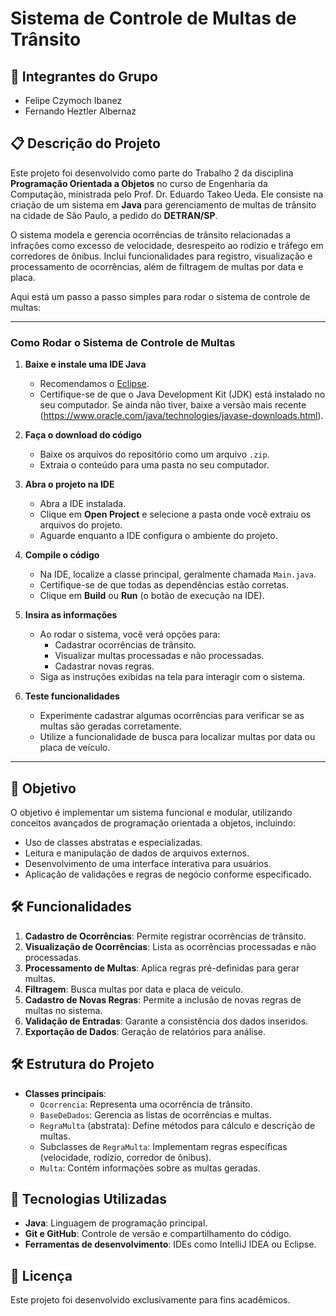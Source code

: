 # Sistema de Controle de Multas de Trânsito

## 👥 Integrantes do Grupo

- Felipe Czymoch Ibanez
- Fernando Heztler Albernaz

## 📋 Descrição do Projeto

Este projeto foi desenvolvido como parte do Trabalho 2 da disciplina **Programação Orientada a Objetos** no curso de Engenharia da Computação, ministrada pelo Prof. Dr. Eduardo Takeo Ueda. Ele consiste na criação de um sistema em **Java** para gerenciamento de multas de trânsito na cidade de São Paulo, a pedido do **DETRAN/SP**.

O sistema modela e gerencia ocorrências de trânsito relacionadas a infrações como excesso de velocidade, desrespeito ao rodízio e tráfego em corredores de ônibus. Inclui funcionalidades para registro, visualização e processamento de ocorrências, além de filtragem de multas por data e placa.

Aqui está um passo a passo simples para rodar o sistema de controle de multas:

-------------------------------------------------------------------------------------------------------------

### **Como Rodar o Sistema de Controle de Multas**

1. **Baixe e instale uma IDE Java**
   - Recomendamos o [Eclipse](https://www.eclipse.org/downloads/).
   - Certifique-se de que o Java Development Kit (JDK) está instalado no seu computador. Se ainda não tiver, baixe a versão mais recente (https://www.oracle.com/java/technologies/javase-downloads.html).

2. **Faça o download do código**
   - Baixe os arquivos do repositório como um arquivo `.zip`.
   - Extraia o conteúdo para uma pasta no seu computador.

3. **Abra o projeto na IDE**
   - Abra a IDE instalada.
   - Clique em **Open Project** e selecione a pasta onde você extraiu os arquivos do projeto.
   - Aguarde enquanto a IDE configura o ambiente do projeto.

4. **Compile o código**
   - Na IDE, localize a classe principal, geralmente chamada `Main.java`.
   - Certifique-se de que todas as dependências estão corretas.
   - Clique em **Build** ou **Run** (o botão de execução na IDE).

5. **Insira as informações**
   - Ao rodar o sistema, você verá opções para:
     - Cadastrar ocorrências de trânsito.
     - Visualizar multas processadas e não processadas.
     - Cadastrar novas regras.
   - Siga as instruções exibidas na tela para interagir com o sistema.

6. **Teste funcionalidades**
   - Experimente cadastrar algumas ocorrências para verificar se as multas são geradas corretamente.
   - Utilize a funcionalidade de busca para localizar multas por data ou placa de veículo.

-------------------------------------------------------------------------------------------------------------

## 🎯 Objetivo

O objetivo é implementar um sistema funcional e modular, utilizando conceitos avançados de programação orientada a objetos, incluindo:
- Uso de classes abstratas e especializadas.
- Leitura e manipulação de dados de arquivos externos.
- Desenvolvimento de uma interface interativa para usuários.
- Aplicação de validações e regras de negócio conforme especificado.

## 🛠️ Funcionalidades

1. **Cadastro de Ocorrências**: Permite registrar ocorrências de trânsito.
2. **Visualização de Ocorrências**: Lista as ocorrências processadas e não processadas.
3. **Processamento de Multas**: Aplica regras pré-definidas para gerar multas.
4. **Filtragem**: Busca multas por data e placa de veículo.
5. **Cadastro de Novas Regras**: Permite a inclusão de novas regras de multas no sistema.
6. **Validação de Entradas**: Garante a consistência dos dados inseridos.
7. **Exportação de Dados**: Geração de relatórios para análise.

## 🛠️ Estrutura do Projeto

- **Classes principais**:
  - `Ocorrencia`: Representa uma ocorrência de trânsito.
  - `BaseDeDados`: Gerencia as listas de ocorrências e multas.
  - `RegraMulta` (abstrata): Define métodos para cálculo e descrição de multas.
  - Subclasses de `RegraMulta`: Implementam regras específicas (velocidade, rodízio, corredor de ônibus).
  - `Multa`: Contém informações sobre as multas geradas.

## 🚀 Tecnologias Utilizadas

- **Java**: Linguagem de programação principal.
- **Git e GitHub**: Controle de versão e compartilhamento do código.
- **Ferramentas de desenvolvimento**: IDEs como IntelliJ IDEA ou Eclipse.


## 📜 Licença

Este projeto foi desenvolvido exclusivamente para fins acadêmicos.


